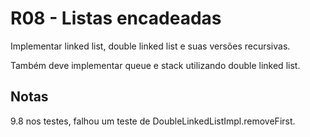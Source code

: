 # R08 - Listas encadeadas

Implementar linked list, double linked list e suas versões recursivas.

Também deve implementar queue e stack utilizando double linked list.

## Notas
9.8 nos testes, falhou um teste de DoubleLinkedListImpl.removeFirst.
